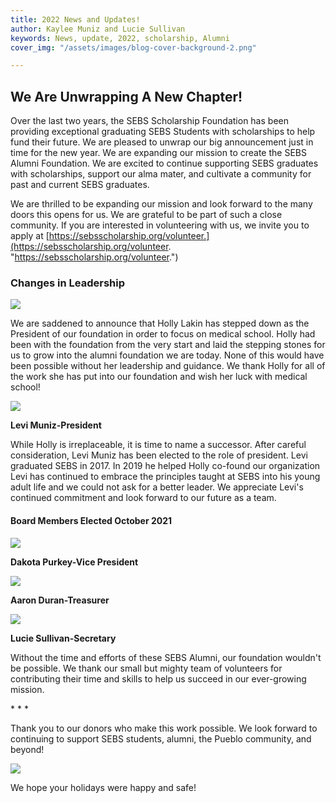 ```yaml
---
title: 2022 News and Updates!
author: Kaylee Muniz and Lucie Sullivan
keywords: News, update, 2022, scholarship, Alumni
cover_img: "/assets/images/blog-cover-background-2.png"

---
```

## **We Are Unwrapping A New Chapter!**

Over the last two years, the SEBS Scholarship Foundation has been providing exceptional graduating SEBS Students with scholarships to help fund their future. We are pleased to unwrap our big announcement just in time for the new year. We are expanding our mission to create the SEBS Alumni Foundation. We are excited to continue supporting SEBS graduates with scholarships, support our alma mater, and cultivate a community for past and current SEBS graduates.

We are thrilled to be expanding our mission and look forward to the many doors this opens for us. We are grateful to be part of such a close community. If you are interested in volunteering with us, we invite you to apply at [https://sebsscholarship.org/volunteer.](https://sebsscholarship.org/volunteer. "https://sebsscholarship.org/volunteer.")

### **Changes in Leadership**

![](/assets/images/186449107_10159186970738728_4573087915492442611_n-2.jpg)

We are saddened to announce that Holly Lakin has stepped down as the President of our foundation in order to focus on medical school. Holly had been with the foundation from the very start and laid the stepping stones for us to grow into the alumni foundation we are today. None of this would have been possible without her leadership and guidance. We thank Holly for all of the work she has put into our foundation and wish her luck with medical school!

![](/assets/images/image000000-2.jpg)

<p class="text-center"><strong>Levi Muniz-President</strong></p>

While Holly is irreplaceable, it is time to name a successor. After careful consideration, Levi Muniz has been elected to the role of president. Levi graduated SEBS in 2017. In 2019 he helped Holly co-found our organization Levi has continued to embrace the principles taught at SEBS into his young adult life and we could not ask for a better leader. We appreciate Levi's continued commitment and look forward to our future as a team.

#### **Board Members Elected October 2021**

![](/assets/images/img_6373.jpeg)

<p class="text-center"><strong>Dakota Purkey-Vice President</strong></p>

![](/assets/images/am_0147.jpg)

<p class="text-center"><strong>Aaron Duran-Treasurer</strong></p>

![](/assets/images/img_3184.JPG)

<p class="text-center"><strong>Lucie Sullivan-Secretary</strong></p>

Without the time and efforts of these SEBS Alumni, our foundation wouldn't be possible. We thank our small but mighty team of volunteers for contributing their time and skills to help us succeed in our ever-growing mission.

\* * *

Thank you to our donors who make this work possible. We look forward to continuing to support SEBS students, alumni, the Pueblo community, and beyond!

![](/assets/images/holiday-card.jpeg)

We hope your holidays were happy and safe!
